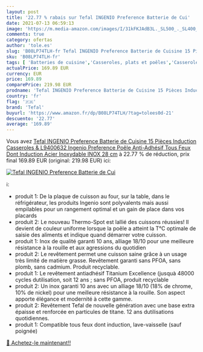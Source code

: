 ```yaml
---
layout: post
title: '22.77 % rabais sur Tefal INGENIO Preference Batterie de Cui'
date: 2021-07-13 06:59:13
image: 'https://m.media-amazon.com/images/I/31kFKJAdB3L._SL500_._SL400_.jpg'
comments: true
category: ofertas
author: 'tole.es'
slug: 'B08LP74TLH-fr Tefal INGENIO Preference Batterie de Cuisine 15 Pièces...'
sku: 'B08LP74TLH-fr'
tags: [ 'Batteries de cuisine','Casseroles, plats et poêles','Casseroles, poêles et faitouts','Cuisine et Maison','Poêles à frire','Sets de poêles et casseroles','tefal', ]
actualPrice: 169.89 EUR
currency: EUR
price: 169.89
comparePrice: 219.98 EUR
prodname: 'Tefal INGENIO Preference Batterie de Cuisine 15 Pièces Induction Casseroles & L9400632 Ingenio Preference Poêle Anti-Adhésif Tous Feux Dont Induction  Acier Inoxydable  INOX  28 cm'
country: 'fr'
flag: '🇫🇷'
brand: 'Tefal'
buyurl: 'https://www.amazon.fr/dp/B08LP74TLH/?tag=tolees0d-21'
descuento: '22.77'
average: '169.89'
---
```


Vous avez [Tefal INGENIO Preference Batterie de Cuisine 15 Pièces Induction Casseroles & L9400632 Ingenio Preference Poêle Anti-Adhésif Tous Feux Dont Induction  Acier Inoxydable  INOX  28 cm](https://www.amazon.fr/dp/B08LP74TLH/?tag=tolees0d-21)  à  22.77 % de réduction, prix final  169.89 EUR (original: 219.98 EUR) ici:

[![Tefal INGENIO Preference Batterie de Cui](https://m.media-amazon.com/images/I/31kFKJAdB3L._SL500_._SL400_.jpg)](https://www.amazon.fr/dp/B08LP74TLH/?tag=tolees0d-21)

ℹ️:

- produit 1: De la plaque de cuisson au four, sur la table, dans le réfrigérateur, les produits Ingenio sont polyvalents mais aussi empilables pour un rangement optimal et un gain de place dans vos placards
- produit 2: Le nouveau Thermo-Spot est lallié des cuissons réussies! Il devient de couleur uniforme lorsque la poêle a atteint la T°C optimale de saisie des aliments et indique quand démarrer votre cuisson.
- produit 1: Inox de qualité garanti 10 ans, alliage 18/10 pour une meilleure résistance à la rouille et aux agressions du quotidien
- produit 2: Le revêtement permet une cuisson saine grâce à un usage très limité de matière grasse. Revêtement garanti sans PFOA, sans plomb, sans cadmium. Produit recyclable.
- produit 1: Le revêtement antiadhésif Titanium Excellence (jusquà 48000 cycles dutilisation, soit 12 ans ; sans PFOA, produit recyclable
- produit 2: Un inox garanti 10 ans avec un alliage 18/10 (18% de chrome, 10% de nickel) pour une meilleure résistance à la rouille. Son aspect apporte élégance et modernité à cette gamme.
- produit 2: Revêtement Tefal de nouvelle génération avec une base extra épaisse et renforcée en particules de titane. 12 ans dutilisations quotidiennes.
- produit 1: Compatible tous feux dont induction, lave-vaisselle (sauf poignée)

[🛒 Achetez-le maintenant!!](https://www.amazon.fr/dp/B08LP74TLH/?tag=tolees0d-21)
